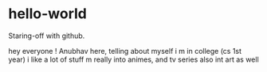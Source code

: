 # hello-world
Staring-off with github.

hey everyone !
Anubhav here, telling about myself 
i m in college (cs 1st year)
i like a lot of stuff 
m really into animes, and tv series
also int art as well
